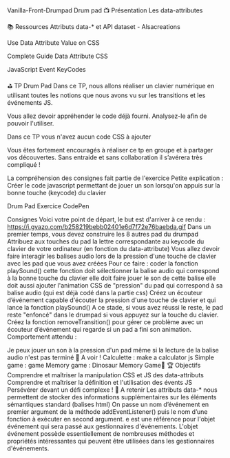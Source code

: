 Vanilla-Front-Drumpad
Drum pad
📺 Présentation
Les data-attributes

📚️ Ressources
Attributs data-* et API dataset - Alsacreations

Use Data Attribute Value on CSS

Complete Guide Data Attribute CSS

JavaScript Event KeyCodes

⛳ TP Drum Pad
Dans ce TP, nous allons réaliser un clavier numérique en utilisant toutes les notions que nous avons vu sur les transitions et les événements JS.

Vous allez devoir appréhender le code déjà fourni. Analysez-le afin de pouvoir l'utiliser.

Dans ce TP vous n'avez aucun code CSS à ajouter

Vous êtes fortement encouragés à réaliser ce tp en groupe et à partager vos découvertes. Sans entraide et sans collaboration il s’avérera très compliqué !

La compréhension des consignes fait partie de l'exercice
Petite explication :
Créer le code javascript permettant de jouer un son lorsqu'on appuis sur la bonne touche (keycode) du clavier

Drum Pad Exercice CodePen

Consignes
Voici votre point de départ, le but est d'arriver à ce rendu : https://i.gyazo.com/b258219bebb02401e6d7f72e76baebda.gif
Dans un premier temps, vous devez construire les 8 autres pad du drumpad
Attribuez aux touches du pad la lettre correspondante au keycode du clavier de votre ordinateur (en fonction du data-attribute)
Vous allez devoir faire interagir les balises audio lors de la pression d'une touche de clavier avec les pad que vous avez créées
Pour ce faire : coder la fonction playSound()
cette fonction doit sélectionner la balise audio qui correspond à la bonne touche du clavier
elle doit faire jouer le son de cette balise
elle doit aussi ajouter l'animation CSS de "pression" du pad qui correspond à sa balise audio (qui est déjà codé dans la partie css)
Créez un écouteur d’événement capable d'écouter la pression d'une touche de clavier et qui lance la fonction playSound()
A ce stade, si vous avez réussi le reste, le pad reste "enfoncé" dans le drumpad si vous appuyez sur la touche du clavier.
Créez la fonction removeTransition() pour gérer ce problème avec un écouteur d’événement qui regarde si un pad a fini son animation.
Comportement attendu :

Je peux jouer un son à la pression d'un pad même si la lecture de la balise audio n'est pas terminé
👀 A voir !
Calculette : make a calculator js
Simple game : game
Memory game : Dinosaur Memory Game🦖
🏆 Objectifs
Comprendre et maîtriser la manipulation CSS et JS des data-attributs
Comprendre et maîtriser la définition et l'utilisation des évents JS
Persévérer devant un défi complexe !
🧠 A retenir
Les attributs data-* nous permettent de stocker des informations supplémentaires sur les éléments sémantiques standard (balises html)
On passe un nom d’événement en premier argument de la méthode addEventListener() puis le nom d’une fonction à exécuter en second argument.
e est une référence pour l'objet événement qui sera passé aux gestionnaires d'événements. L'objet événement possède essentiellement de nombreuses méthodes et propriétés intéressantes qui peuvent être utilisées dans les gestionnaires d'événements.